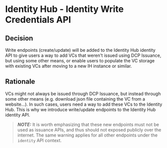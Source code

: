 # Identity Hub - Identity Write Credentials API

## Decision

Write endpoints (create/update) will be added to the Identity Hub identity API to
give users a way to add VCs that weren't issued using DCP Issuance, but using some other means, or enable
users to populate the VC storage with existing VCs after moving to a new IH instance or similar.

## Rationale

VCs might not always be issued through DCP Issuance, but instead through some other means (e.g. download json file
containing the VC from a website...). In such cases, users need a way to add these VCs to the Identity Hub. This is why
we introduce write/update endpoints to the Identity Hub identity API.

> **_NOTE:_**  It is worth emphasizing that these new endpoints must not be used as issuance APIs, and thus should
> not exposed publicly over the internet. The same warning applies for all other endpoints under the `identity` API
> context.